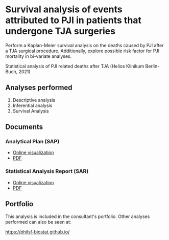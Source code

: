 # Survival analysis of events attributed to PJI in patients that undergone TJA surgeries

Perform a Kaplan-Meier survival analysis on the deaths caused by PJI after a TJA surgical procedure.
Additionally, explore possible risk factor for PJI mortality in bi-variate analyses.

Statistical analysis of PJI related deaths after TJA (Helios Klinikum Berlin-Buch, 2021)

## Analyses performed

1. Descriptive analysis
1. Inferential analysis
1. Survival Analysis

## Documents

### Analytical Plan (SAP)

<!-- - [Online visualization][sapviz-v02] -->
<!-- - [Download][sappdf-v02] -->

- [Online visualization][sapviz-v01]
- [PDF][sappdf-v01]

### Statistical Analysis Report (SAR)

<!-- - [Online visualization][reportviz-v02] -->
<!-- - [Download][pdf-v02] -->

- [Online visualization][reportviz-v01]
- [PDF][pdf-v01]

## Portfolio

This analysis is included in the consultant's portfolio.
Other analyses performed can also be seen at:

https://philsf-biostat.github.io/

<!-- --- -->

[sapviz-v01]: report/SAP-2021-001-LT-v01.md
[sapviz-v02]: report/SAP-2021-001-LT-v02.md
[sappdf-v01]: https://docs.google.com/viewer?url=https://github.com/philsf-biostat/SAR-2021-001-LT/raw/master/report/SAP-2021-001-LT-v01.pdf
[sappdf-v02]: https://docs.google.com/viewer?url=https://github.com/philsf-biostat/SAR-2021-001-LT/raw/master/report/SAP-2021-001-LT-v02.pdf

[reportviz-v01]: report/SAR-2021-001-LT-v01.md
[reportviz-v02]: report/SAR-2021-001-LT-v02.md
[pdf-v01]: https://docs.google.com/viewer?url=https://github.com/philsf-biostat/SAR-2021-001-LT/raw/master/report/SAR-2021-001-LT-v01.pdf
[pdf-v02]: https://docs.google.com/viewer?url=https://github.com/philsf-biostat/SAR-2021-001-LT/raw/master/report/SAR-2021-001-LT-v02.pdf
[docx-v01]: https://docs.google.com/viewer?url=https://github.com/philsf-biostat/SAR-2021-001-LT/raw/master/report/SAR-2021-001-LT-v01.docx
[docx-v02]: https://docs.google.com/viewer?url=https://github.com/philsf-biostat/SAR-2021-001-LT/raw/master/report/SAR-2021-001-LT-v02.docx

[releases]: https://github.com/philsf-biostat/SAR-2021-001-LT/releases/
[milestone-v01]: https://github.com/philsf-biostat/SAR-2021-001-LT/milestone/mmm01
[v01-project]: https://github.com/philsf-biostat/SAR-2021-001-LT/projects/ppp01
[milestone-v02]: https://github.com/philsf-biostat/SAR-2021-001-LT/milestone/mmm02
[v02-project]: https://github.com/philsf-biostat/SAR-2021-001-LT/projects/ppp02
